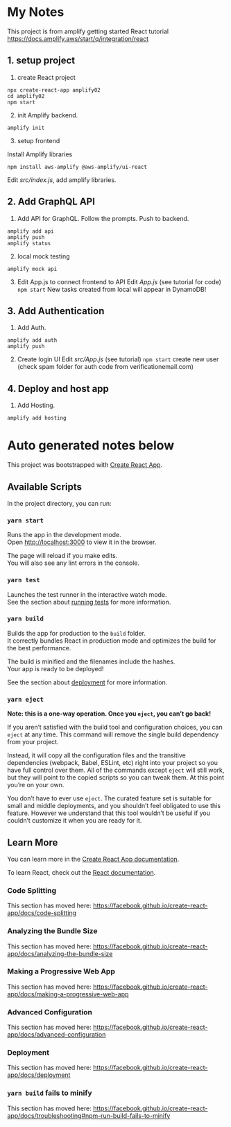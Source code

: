 # My Notes

This project is from amplify getting started React tutorial
https://docs.amplify.aws/start/q/integration/react

## 1. setup project

1. create React project
```
npx create-react-app amplify02
cd amplify02
npm start
```
2. init Amplify backend.
```
amplify init
```
3. setup frontend

Install Amplify libraries 
```
npm install aws-amplify @aws-amplify/ui-react
```

Edit *src/index.js*, add amplify libraries.

## 2. Add GraphQL API

1. Add API for GraphQL. Follow the prompts. Push to backend.
```
amplify add api
amplify push
amplify status
```

2. local mock testing
```
amplify mock api
```

3. Edit App.js to connect frontend to API
Edit *App.js* (see tutorial for code)
```npm start```
New tasks created from local will appear in DynamoDB!

## 3. Add Authentication

1. Add Auth.
```
amplify add auth
amplify push
```

2. Create login UI
Edit *src/App.js* (see tutorial)
```npm start```
create new user (check spam folder for auth code from verificationemail.com)

## 4. Deploy and host app

1. Add Hosting.
```
amplify add hosting
```



# Auto generated notes below
This project was bootstrapped with [Create React App](https://github.com/facebook/create-react-app).

## Available Scripts

In the project directory, you can run:

### `yarn start`

Runs the app in the development mode.<br />
Open [http://localhost:3000](http://localhost:3000) to view it in the browser.

The page will reload if you make edits.<br />
You will also see any lint errors in the console.

### `yarn test`

Launches the test runner in the interactive watch mode.<br />
See the section about [running tests](https://facebook.github.io/create-react-app/docs/running-tests) for more information.

### `yarn build`

Builds the app for production to the `build` folder.<br />
It correctly bundles React in production mode and optimizes the build for the best performance.

The build is minified and the filenames include the hashes.<br />
Your app is ready to be deployed!

See the section about [deployment](https://facebook.github.io/create-react-app/docs/deployment) for more information.

### `yarn eject`

**Note: this is a one-way operation. Once you `eject`, you can’t go back!**

If you aren’t satisfied with the build tool and configuration choices, you can `eject` at any time. This command will remove the single build dependency from your project.

Instead, it will copy all the configuration files and the transitive dependencies (webpack, Babel, ESLint, etc) right into your project so you have full control over them. All of the commands except `eject` will still work, but they will point to the copied scripts so you can tweak them. At this point you’re on your own.

You don’t have to ever use `eject`. The curated feature set is suitable for small and middle deployments, and you shouldn’t feel obligated to use this feature. However we understand that this tool wouldn’t be useful if you couldn’t customize it when you are ready for it.

## Learn More

You can learn more in the [Create React App documentation](https://facebook.github.io/create-react-app/docs/getting-started).

To learn React, check out the [React documentation](https://reactjs.org/).

### Code Splitting

This section has moved here: https://facebook.github.io/create-react-app/docs/code-splitting

### Analyzing the Bundle Size

This section has moved here: https://facebook.github.io/create-react-app/docs/analyzing-the-bundle-size

### Making a Progressive Web App

This section has moved here: https://facebook.github.io/create-react-app/docs/making-a-progressive-web-app

### Advanced Configuration

This section has moved here: https://facebook.github.io/create-react-app/docs/advanced-configuration

### Deployment

This section has moved here: https://facebook.github.io/create-react-app/docs/deployment

### `yarn build` fails to minify

This section has moved here: https://facebook.github.io/create-react-app/docs/troubleshooting#npm-run-build-fails-to-minify

